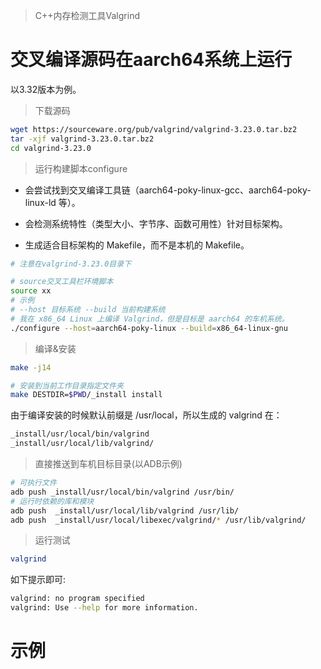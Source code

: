 > C++内存检测工具Valgrind

# 交叉编译源码在aarch64系统上运行

以3.32版本为例。

> 下载源码

```bash
wget https://sourceware.org/pub/valgrind/valgrind-3.23.0.tar.bz2
tar -xjf valgrind-3.23.0.tar.bz2
cd valgrind-3.23.0
```

> 运行构建脚本configure

- 会尝试找到交叉编译工具链（aarch64-poky-linux-gcc、aarch64-poky-linux-ld 等）。

- 会检测系统特性（类型大小、字节序、函数可用性）针对目标架构。

- 生成适合目标架构的 Makefile，而不是本机的 Makefile。

```bash
# 注意在valgrind-3.23.0目录下

# source交叉工具栏环境脚本
source xx
# 示例
# --host 目标系统 --build 当前构建系统
# 我在 x86_64 Linux 上编译 Valgrind，但是目标是 aarch64 的车机系统。
./configure --host=aarch64-poky-linux --build=x86_64-linux-gnu
```

> 编译&安装

```bash
make -j14

# 安装到当前工作目录指定文件夹
make DESTDIR=$PWD/_install install
```

由于编译安装的时候默认前缀是 /usr/local，所以生成的 valgrind 在：


```bash
_install/usr/local/bin/valgrind
_install/usr/local/lib/valgrind/
```
> 直接推送到车机目标目录(以ADB示例)

```bash
# 可执行文件
adb push _install/usr/local/bin/valgrind /usr/bin/
# 运行时依赖的库和模块
adb push  _install/usr/local/lib/valgrind /usr/lib/
adb push  _install/usr/local/libexec/valgrind/* /usr/lib/valgrind/
```

> 运行测试

```bash
valgrind
```

如下提示即可:

```bash
valgrind: no program specified
valgrind: Use --help for more information.
```

# 示例

